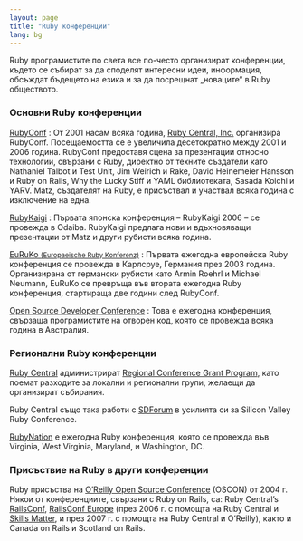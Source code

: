 ```yaml
---
layout: page
title: "Ruby конференции"
lang: bg
---
```


Ruby програмистите по света все по-често организират конференции, където
се събират за да споделят интересни идеи, информация, обсъждат бъдещето
на езика и за да посрещнат „новаците“ в Ruby обществото.

### Основни Ruby конференции

[RubyConf][1]
: От 2001 насам всяка година, [Ruby Central, Inc.][2] организира
  RubyConf. Посещаемостта се е увеличила десетократно между 2001 и 2006
  година. RubyConf предоставя сцена за презентации относно технологии,
  свързани с Ruby, директно от техните създатели като Nathaniel Talbot и
  Test Unit, Jim Weirich и Rake, David Heinemeier Hansson и Ruby on
  Rails, Why the Lucky Stiff и YAML библиотеката, Sasada Koichi и YARV.
  Matz, създателят на Ruby, е присъствал и участвал всяка година с
  изключение на една.

[RubyKaigi][3]
: Първата японска конференция – RubyKaigi 2006 – се провежда в Odaiba.
  RubyKaigi предлага нови и вдъхновяващи презентации от Matz и други
  рубисти всяка година.

[EuRuKo <small>(Europaeische Ruby Konferenz)</small>][4]
: Първата ежегодна европейска Ruby конференция се провежда в Карлсруе,
  Германия през 2003 година. Организирана от германски рубисти като
  Armin Roehrl и Michael Neumann, EuRuKo се превръща във втората
  ежегодна Ruby конференция, стартираща две години след RubyConf.

[Open Source Developer Conference][5]
: Това е ежегодна конференция, свързаща програмистите на отворен код,
  която се провежда всяка година в Австралия.

### Регионални Ruby конференции

[Ruby Central][2] администрират [Regional Conference Grant Program][6],
като поемат разходите за локални и регионални групи, желаещи да
организират събирания.

Ruby Central също така работи с [SDForum][7] в усилията си за Silicon
Valley Ruby Conference.

[RubyNation][8] е ежегодна Ruby конференция, която се провежда във
Virginia, West Virginia, Maryland, и Washington, DC.

### Присъствие на Ruby в други конференции

Ruby присъства на [O’Reilly Open Source Conference][9] (OSCON) от 2004
г. Някои от конференциите, свързани с Ruby on Rails, са: Ruby Central’s
[RailsConf][10], [RailsConf Europe][11] (през 2006 г. с помощта на Ruby
Central и [Skills Matter][12], и през 2007 г. с помощта на Ruby Central
и O’Reilly), както и Canada on Rails и Scotland on Rails.



[1]: http://www.rubyconf.org/
[2]: http://www.rubycentral.org
[3]: http://rubykaigi.org/
[4]: http://euruko.org
[5]: http://www.osdc.com.au/
[6]: http://www.rubycentral.org/rcg2006.pdf
[7]: http://www.sdforum.org
[8]: http://rubynation.org/
[9]: http://conferences.oreillynet.com/os2006/
[10]: http://www.railsconf.org
[11]: http://europe.railsconf.org
[12]: http://www.skillsmatter.com
